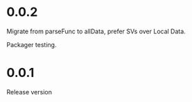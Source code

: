 # 0.0.2

Migrate from parseFunc to allData, prefer SVs over Local Data.

Packager testing.

# 0.0.1

Release version